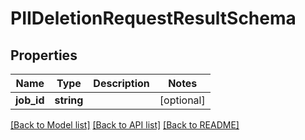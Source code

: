 # PIIDeletionRequestResultSchema

## Properties
Name | Type | Description | Notes
------------ | ------------- | ------------- | -------------
**job_id** | **string** |  | [optional] 

[[Back to Model list]](../../README.md#documentation-for-models) [[Back to API list]](../../README.md#documentation-for-api-endpoints) [[Back to README]](../../README.md)

